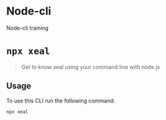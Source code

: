 # Node-cli
Node-cli training 

# `npx xeal`

>	Get to know xeal using your command line with node.js

## Usage

To use this CLI run the following command:

```sh
npx xeal
```